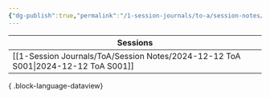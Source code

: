 ```yaml
---
{"dg-publish":true,"permalink":"/1-session-journals/to-a/session-notes/sessions/"}
---
```


| Sessions                                                                             |
| ------------------------------------------------------------------------------------ |
| [[1-Session Journals/ToA/Session Notes/2024-12-12 ToA S001\|2024-12-12 ToA S001]] |

{ .block-language-dataview}